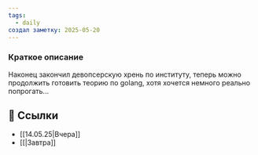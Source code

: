 ```yaml
---
tags:
  - daily
создал заметку: 2025-05-20
---
```


### Краткое описание

Наконец закончил девопсерскую хрень по институту, теперь можно продолжить готовить теорию по golang, хотя хочется немного реально попрогать...


## 🔗 Ссылки
- [[14.05.25|Вчера]]  
- [[|Завтра]]